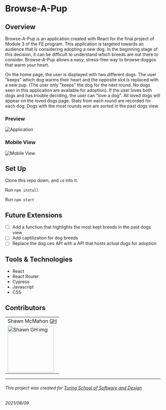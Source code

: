 # Browse-A-Pup

## Overview

Browse-A-Pup is an application created with React for the final project of Module 3 of the FE program. This application is targeted towards an audience that is considering adopting a new dog. In the beginning stage of this decision, it can be difficult to understand which breeds are out there to consider. Browse-A-Pup allows a easy, stress-free way to browse doggos that warm your heart. 

On the home page, the user is displayed with two different dogs. The user "keeps" which dog warms their heart and the opposite slot is replaced with a new pup. (The user only "keeps" the dog for the next round. No dogs seen in this application are available for adoption). If the user loves both dogs and has trouble deciding, the user can "love a dog". All loved dogs will appear on the loved dogs page. Stats from each round are recorded for each dog. Dogs with the most rounds won are sorted in the past dogs view. 

### Preview
![Application](https://media.giphy.com/media/tqJ3O3A4HMnKkgRkFD/giphy.gif)


### Mobile View 
![Mobile View](https://media.giphy.com/media/WQpWmK45tMbMXxXxU1/giphy.gif)


## Set Up

Clone this repo down, and `cd` into it.

Run `npm install`

Run `npm start`

## Future Extensions

 - [ ] Add a function that highlights the most kept breeds in the past dogs view
 - [ ] Add captilization for dog breeds
 - [ ] Replace the dog.ceo API with a API that hosts actual dogs for adoption 

## Tools & Technologies

 - React
 - React Router
 - Cypress
 - Javascript
 - CSS
 

## Contributors
<table>
     <tr>
          <td> Shawn McMahon <a href="https://github.com/shawnmcmahon">GH</td>
      </tr>
      </tr>
<td><img src="https://avatars.githubusercontent.com/u/73731359?v=4" alt="Shawn GH img"
width="150" height="auto" /></td>
    </tr>
</table>

**************************************************************************
###### This project was created for [Turing School of Software and Design](https://turing.io/)
###### 2021/08/09
